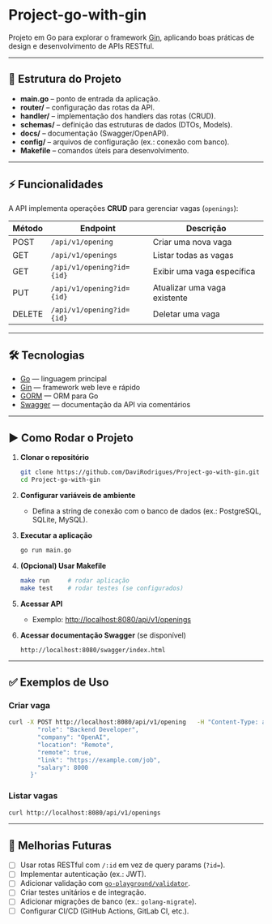 # Project-go-with-gin

Projeto em Go para explorar o framework [Gin](https://github.com/gin-gonic/gin), aplicando boas práticas de design e desenvolvimento de APIs RESTful.

---

## 📌 Estrutura do Projeto

- **main.go** – ponto de entrada da aplicação.
- **router/** – configuração das rotas da API.
- **handler/** – implementação dos handlers das rotas (CRUD).
- **schemas/** – definição das estruturas de dados (DTOs, Models).
- **docs/** – documentação (Swagger/OpenAPI).
- **config/** – arquivos de configuração (ex.: conexão com banco).
- **Makefile** – comandos úteis para desenvolvimento.

---

## ⚡ Funcionalidades

A API implementa operações **CRUD** para gerenciar vagas (`openings`):

| Método | Endpoint                  | Descrição                     |
|--------|---------------------------|-------------------------------|
| POST   | `/api/v1/opening`         | Criar uma nova vaga           |
| GET    | `/api/v1/openings`        | Listar todas as vagas         |
| GET    | `/api/v1/opening?id={id}` | Exibir uma vaga específica    |
| PUT    | `/api/v1/opening?id={id}` | Atualizar uma vaga existente  |
| DELETE | `/api/v1/opening?id={id}` | Deletar uma vaga              |

---

## 🛠️ Tecnologias

- [Go](https://go.dev/) — linguagem principal  
- [Gin](https://github.com/gin-gonic/gin) — framework web leve e rápido  
- [GORM](https://gorm.io/) — ORM para Go  
- [Swagger](https://swagger.io/) — documentação da API via comentários  

---

## ▶️ Como Rodar o Projeto

1. **Clonar o repositório**
   ```bash
   git clone https://github.com/DaviRodrigues/Project-go-with-gin.git
   cd Project-go-with-gin
   ```

2. **Configurar variáveis de ambiente**
   - Defina a string de conexão com o banco de dados (ex.: PostgreSQL, SQLite, MySQL).  

3. **Executar a aplicação**
   ```bash
   go run main.go
   ```

4. **(Opcional) Usar Makefile**
   ```bash
   make run     # rodar aplicação
   make test    # rodar testes (se configurados)
   ```

5. **Acessar API**
   - Exemplo: [http://localhost:8080/api/v1/openings](http://localhost:8080/api/v1/openings)

6. **Acessar documentação Swagger** (se disponível)
   ```
   http://localhost:8080/swagger/index.html
   ```

---

## ✅ Exemplos de Uso

### Criar vaga
```bash
curl -X POST http://localhost:8080/api/v1/opening   -H "Content-Type: application/json"   -d '{
        "role": "Backend Developer",
        "company": "OpenAI",
        "location": "Remote",
        "remote": true,
        "link": "https://example.com/job",
        "salary": 8000
      }'
```

### Listar vagas
```bash
curl http://localhost:8080/api/v1/openings
```

---

## 🚀 Melhorias Futuras

- [ ] Usar rotas RESTful com `/:id` em vez de query params (`?id=`).  
- [ ] Implementar autenticação (ex.: JWT).  
- [ ] Adicionar validação com [`go-playground/validator`](https://github.com/go-playground/validator).  
- [ ] Criar testes unitários e de integração.  
- [ ] Adicionar migrações de banco (ex.: `golang-migrate`).  
- [ ] Configurar CI/CD (GitHub Actions, GitLab CI, etc.).  
